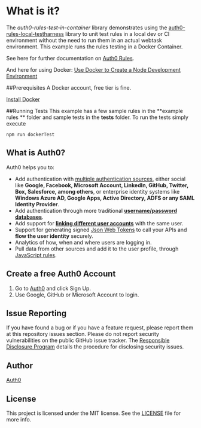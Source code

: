 # What is it?

The _auth0-rules-test-in-container_ library demonstrates using the [auth0-rules-local-testharness](https://github.com/auth0/auth0-rules-local-testharness) library to unit test rules in a local dev or CI environment without the need to run them in an actual webtask environment. This example runs the rules testing in a Docker Container.

See here for further documentation on [Auth0 Rules](https://auth0.com/docs/rules).

And here for using Docker: [Use Docker to Create a Node Development Environment](https://auth0.com/blog/use-docker-to-create-a-node-development-environment/?utm_source=dev&utm_medium=sc&utm_campaign=docker_devenv)

##Prerequisites
A Docker account, free tier is fine.

[Install Docker](https://www.docker.com/products/docker-desktop)

##Running Tests
This example has a few sample rules in the **example rules ** folder and sample tests in the **tests** folder. To run the tests simply execute

```
npm run dockerTest
```

## What is Auth0?

Auth0 helps you to:

- Add authentication with [multiple authentication sources](https://docs.auth0.com/identityproviders), either social like **Google, Facebook, Microsoft Account, LinkedIn, GitHub, Twitter, Box, Salesforce, among others**, or enterprise identity systems like **Windows Azure AD, Google Apps, Active Directory, ADFS or any SAML Identity Provider**.
- Add authentication through more traditional **[username/password databases](https://docs.auth0.com/mysql-connection-tutorial)**.
- Add support for **[linking different user accounts](https://docs.auth0.com/link-accounts)** with the same user.
- Support for generating signed [Json Web Tokens](https://docs.auth0.com/jwt) to call your APIs and **flow the user identity** securely.
- Analytics of how, when and where users are logging in.
- Pull data from other sources and add it to the user profile, through [JavaScript rules](https://docs.auth0.com/rules).

## Create a free Auth0 Account

1. Go to [Auth0](https://auth0.com/signup) and click Sign Up.
2. Use Google, GitHub or Microsoft Account to login.

## Issue Reporting

If you have found a bug or if you have a feature request, please report them at this repository issues section. Please do not report security vulnerabilities on the public GitHub issue tracker. The [Responsible Disclosure Program](https://auth0.com/whitehat) details the procedure for disclosing security issues.

## Author

[Auth0](auth0.com)

## License

This project is licensed under the MIT license. See the [LICENSE](LICENSE) file for more info.
